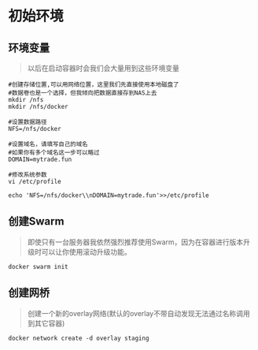 # 初始环境



## 环境变量

> 以后在启动容器时会我们会大量用到这些环境变量

```text
#创建存储位置,可以用网络位置，这里我们先直接使用本地磁盘了
#数据卷也是一个选择，但我倾向把数据直接存到NAS上去
mkdir /nfs
mkdir /nfs/docker

#设置数据路径
NFS=/nfs/docker

#设置域名，请填写自己的域名
#如果你有多个域名这一步可以略过
DOMAIN=mytrade.fun

#修改系统参数
vi /etc/profile

echo 'NFS=/nfs/docker\\nDOMAIN=mytrade.fun'>>/etc/profile
```

## 创建Swarm

> 即使只有一台服务器我依然强烈推荐使用Swarm，因为在容器进行版本升级时可以让你使用滚动升级功能。

```text
docker swarm init
```

## 创建网桥

> 创建一个新的overlay网络\(默认的overlay不带自动发现无法通过名称调用到其它容器\)

```text
docker network create -d overlay staging
```

